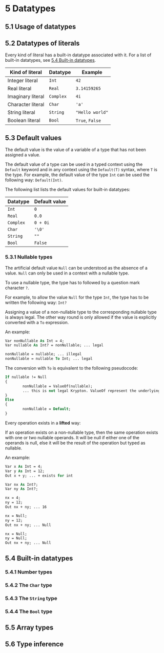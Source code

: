 # 5 Datatypes

## 5.1 Usage of datatypes

## 5.2 Datatypes of literals

Every kind of literal has a built-in datatype associated with it. For a list of built-in datatypes, see <u>5.4 Built-in datatypes</u>.

| Kind of literal   | Datatype  | Example         |
| ----------------- | --------- | --------------- |
| Integer literal   | `Int`     | `42`            |
| Real literal      | `Real`    | `3.14159265`    |
| Imaginary literal | `Complex` | `4i`            |
| Character literal | `Char`    | `'a'`           |
| String literal    | `String`  | `"Hello world"` |
| Boolean literal   | `Bool`    | `True`, `False` |

## 5.3 Default values

The default value is the value of a variable of a type that has not been assigned a value.

The default value of a type can be used in a typed context using the `Default` keyword and in any context using the `Default(T)` syntax, where `T` is the type. For example, the default value of the type `Int` can be used the following way: `Default(Int)`.

The following list lists the default values for built-in datatypes:

| Datatype  | Default value |
| --------- | ------------- |
| `Int`     | `0`           |
| `Real`    | `0.0`         |
| `Complex` | `0 + 0i`      |
| `Char`    | `'\0'`        |
| `String`  | `""`          |
| `Bool`    | `False`       |

### 5.3.1 Nullable types

The artificial default value `Null` can be understood as the absence of a value. `Null` can only be used in a context with a nullable type.

To use a nullable type, the type has to followed by a question mark character `?`.

For example, to allow the value `Null` for the type `Int`, the type has to be written the following way: `Int?`

Assigning a value of a non-nullable type to the corresponding nullable type is always legal. The other way round is only allowed if the value is explicitly converted with a `To` expression.

An example:

```vb
Var nonNullable As Int = 4;
Var nullable As Int? = nonNullable; ... legal

nonNullable = nullable; ... illegal
nonNullable = nullable To Int; ... legal
```

The conversion with `To` is equivalent to the following pseudocode:

```vb
If nullable != Null
{
        nonNullable = ValueOf(nullable);
        ... this is not legal Krypton. ValueOf represent the underlying value of the nullable value
}
Else
{
        nonNullable = Default;
}
```

Every operation exists in a **lifted** way:

If an operation exists on a non-nullable type, then the same operation exists with one or two nullable operands. It will be null if either one of the operands is null, else it will be the result of the operation but typed as nullable.

An example:

```vb
Var x As Int = 4;
Var y As Int = 12;
Out x + y; ... + exists for int

Var nx As Int?;
Var ny As Int?;

nx = 4;
ny = 12;
Out nx + ny; ... 16

nx = Null;
ny = 12;
Out nx + ny; ... Null

nx = Null;
ny = Null;
Out nx + ny; ... Null
```

## 5.4 Built-in datatypes

### 5.4.1 Number types

### 5.4.2 The `Char` type

### 5.4.3 The `String` type

### 5.4.4 The `Bool` type

## 5.5 Array types

## 5.6 Type inference